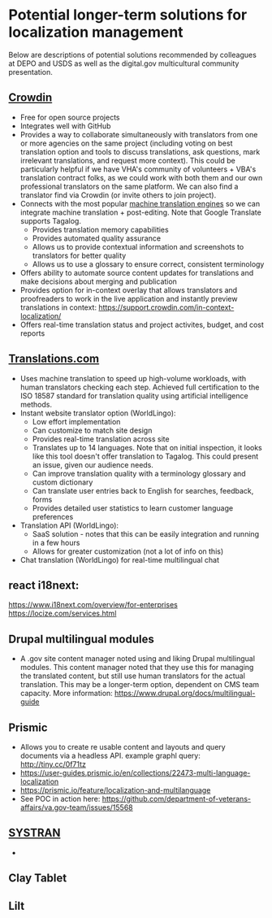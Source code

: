 
# Potential longer-term solutions for localization management

Below are descriptions of potential solutions recommended by colleagues at DEPO and USDS as well as the digital.gov multicultural community presentation.

## [Crowdin](https://crowdin.com/)

- Free for open source projects
- Integrates well with GitHub
- Provides a way to collaborate simultaneously with translators from one or more agencies on the same project (including voting on best translation option and tools to discuss translations, ask questions, mark irrelevant translations, and request more context). This could be particularly helpful if we have VHA's community of volunteers + VBA's translation contract folks, as we could work with both them and our own professional translators on the same platform. We can also find a translator find via Crowdin (or invite others to join project).
- Connects with the most popular [machine translation engines](https://support.crowdin.com/configuring-machine-translation-engines/) so we can integrate machine translation + post-editing. Note that Google Translate supports Tagalog.  
  - Provides translation memory capabilities
  - Provides automated quality assurance
  - Allows us to provide contextual information and screenshots to translators for better quality
  - Allows us to use a glossary to ensure correct, consistent terminology
- Offers ability to automate source content updates for translations and make decisions about merging and publication
- Provides option for in-context overlay that allows translators and proofreaders to work in the live application and instantly preview translations in context: https://support.crowdin.com/in-context-localization/
- Offers real-time translation status and project activites, budget, and cost reports


## [Translations.com](https://translations.com/)

- Uses machine translation to speed up high-volume workloads, with human translators checking each step. Achieved full certification to the ISO 18587 standard for translation quality using artificial intelligence methods.
- Instant website translator option (WorldLingo):
  - Low effort implementation
  - Can customize to match site design
  - Provides real-time translation across site
  - Translates up to 14 languages. Note that on initial inspection, it looks like this tool doesn't offer translation to Tagalog. This could present an issue, given our audience needs.
  - Can improve translation quality with a terminology glossary and custom dictionary
  - Can translate user entries back to English for searches, feedback, forms
  - Provides detailed user statistics to learn customer language preferences
- Translation API (WorldLingo):
  - SaaS solution - notes that this can be easily integration and running in a few hours
  - Allows for greater customization (not a lot of info on this)
- Chat translation (WorldLingo) for real-time multilingual chat

## react i18next:
https://www.i18next.com/overview/for-enterprises
https://locize.com/services.html

## Drupal multilingual modules

- A .gov site content manager noted using and liking Drupal multilingual modules. This content manager noted that they use this for managing the translated content, but still use human translators for the actual translation. This may be a longer-term option, dependent on CMS team capacity. More information: https://www.drupal.org/docs/multilingual-guide

## Prismic
- Allows you to create re usable content and layouts and query documents via a headless API. example graphl query: 
http://tiny.cc/0f71tz
- https://user-guides.prismic.io/en/collections/22473-multi-language-localization
- https://prismic.io/feature/localization-and-multilanguage
- See POC in action here: https://github.com/department-of-veterans-affairs/va.gov-team/issues/15568

## [SYSTRAN](https://www.systransoft.com/)
- 

## Clay Tablet

## Lilt
